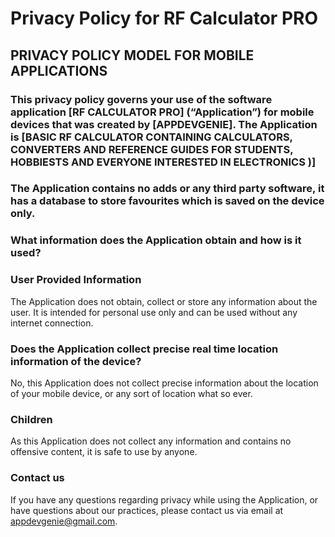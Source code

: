 # Privacy Policy for RF Calculator PRO
## PRIVACY POLICY MODEL FOR MOBILE APPLICATIONS
### This privacy policy governs your use of the software application [RF CALCULATOR PRO] (“Application”) for mobile devices that was created by [APPDEVGENIE]. The Application is [BASIC RF CALCULATOR CONTAINING CALCULATORS, CONVERTERS AND REFERENCE GUIDES FOR STUDENTS, HOBBIESTS AND EVERYONE INTERESTED IN ELECTRONICS )] 

### The Application contains no adds or any third party software, it has a database to store favourites which is saved on the device only.

### What information does the Application obtain and how is it used?
### User Provided Information 
The Application does not obtain, collect or store any information about the user. It is intended for personal use only and can be used without any internet connection. 

### Does the Application collect precise real time location information of the device?
No, this Application does not collect precise information about the location of your mobile device, or any sort of location what so ever.  

### Children
As this Application does not collect any information and contains no offensive content, it is safe to use by anyone. 

### Contact us
If you have any questions regarding privacy while using the Application, or have questions about our practices, please contact us via email at appdevgenie@gmail.com.
